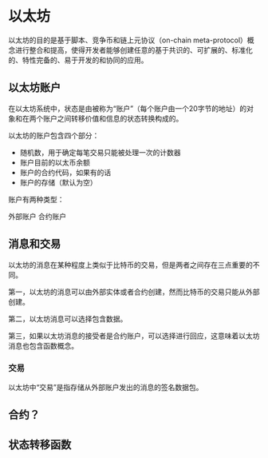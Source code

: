 # 以太坊

以太坊的目的是基于脚本、竞争币和链上元协议（on-chain meta-protocol）概念进行整合和提高，使得开发者能够创建任意的基于共识的、可扩展的、标准化的、特性完备的、易于开发的和协同的应用。

## 以太坊账户

在以太坊系统中，状态是由被称为“账户”（每个账户由一个20字节的地址）的对象和在两个账户之间转移价值和信息的状态转换构成的。

以太坊的账户包含四个部分：

+ 随机数，用于确定每笔交易只能被处理一次的计数器
+ 账户目前的以太币余额
+ 账户的合约代码，如果有的话
+ 账户的存储（默认为空）

账户有两种类型：

外部账户
合约账户

## 消息和交易

以太坊的消息在某种程度上类似于比特币的交易，但是两者之间存在三点重要的不同。

第一，以太坊的消息可以由外部实体或者合约创建，然而比特币的交易只能从外部创建。

第二，以太坊消息可以选择包含数据。

第三，如果以太坊消息的接受者是合约账户，可以选择进行回应，这意味着以太坊消息也包含函数概念。

### 交易

以太坊中“交易”是指存储从外部账户发出的消息的签名数据包。

## 合约？


## 状态转移函数


